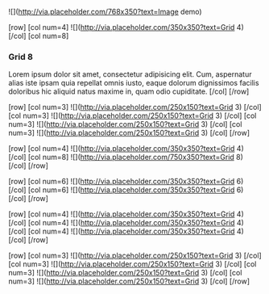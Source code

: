 ![](http://via.placeholder.com/768x350?text=Image demo)


[row]
  [col num=4]
![](http://via.placeholder.com/350x350?text=Grid 4)
  [/col]
  [col num=8]
### Grid 8
Lorem ipsum dolor sit amet, consectetur adipisicing elit. Cum, aspernatur alias iste ipsam quia repellat omnis iusto, eaque dolorum dignissimos facilis doloribus hic aliquid natus maxime in, quam odio cupiditate.
  [/col]
[/row]


[row]
  [col num=3]
![](http://via.placeholder.com/250x150?text=Grid 3)
  [/col]
  [col num=3]
![](http://via.placeholder.com/250x150?text=Grid 3)
  [/col]
  [col num=3]
![](http://via.placeholder.com/250x150?text=Grid 3)
  [/col]
  [col num=3]
![](http://via.placeholder.com/250x150?text=Grid 3)
  [/col]
[/row]


[row]
  [col num=4]
![](http://via.placeholder.com/350x350?text=Grid 4)
  [/col]
  [col num=8]
![](http://via.placeholder.com/750x350?text=Grid 8)
  [/col]
[/row]


[row]
  [col num=6]
![](http://via.placeholder.com/350x350?text=Grid 6)
  [/col]
  [col num=6]
![](http://via.placeholder.com/350x350?text=Grid 6)
  [/col]
[/row]



[row]
  [col num=4]
![](http://via.placeholder.com/350x350?text=Grid 4)
  [/col]
  [col num=4]
![](http://via.placeholder.com/350x350?text=Grid 4)
  [/col]
  [col num=4]
![](http://via.placeholder.com/350x350?text=Grid 4)
  [/col]
[/row]


[row]
  [col num=3]
![](http://via.placeholder.com/250x150?text=Grid 3)
  [/col]
  [col num=3]
![](http://via.placeholder.com/250x150?text=Grid 3)
  [/col]
  [col num=3]
![](http://via.placeholder.com/250x150?text=Grid 3)
  [/col]
  [col num=3]
![](http://via.placeholder.com/250x150?text=Grid 3)
  [/col]
[/row]
